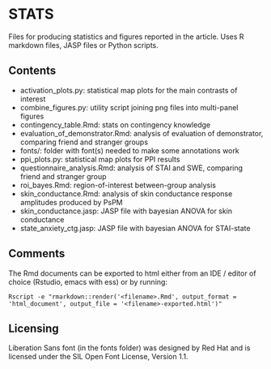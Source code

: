 # STATS

Files for producing statistics and figures reported in the article. Uses R markdown files, JASP files or Python scripts.

## Contents

- activation_plots.py: statistical map plots for the main contrasts of interest
- combine_figures.py: utility script joining png files into multi-panel figures
- contingency_table.Rmd: stats on contingency knowledge
- evaluation\_of\_demonstrator.Rmd: analysis of evaluation of demonstrator, comparing friend and stranger groups
- fonts/: folder with font(s) needed to make some annotations work
- ppi_plots.py: statistical map plots for PPI results
- questionnaire_analysis.Rmd: analysis of STAI and SWE, comparing friend and stranger group
- roi_bayes.Rmd: region-of-interest between-group analysis
- skin_conductance.Rmd: analysis of skin conductance response amplitudes produced by PsPM
- skin_conductance.jasp: JASP file with bayesian ANOVA for skin conductance
- state\_anxiety\_ctg.jasp: JASP file with bayesian ANOVA for STAI-state

## Comments

The Rmd documents can be exported to html either from an IDE / editor of choice (Rstudio, emacs with ess) or by running:

```
Rscript -e "rmarkdown::render('<filename>.Rmd', output_format = 'html_document', output_file = '<filename>-exported.html')"
```

## Licensing
Liberation Sans font (in the fonts folder) was designed by Red Hat and is licensed under the SIL Open Font License, Version 1.1.
